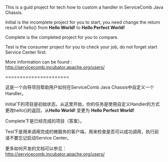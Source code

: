 This is a guid project for tech how to custom a handler in ServiceComb Java Chassis.

Initial is the incomplete project for you to start, you need change the return result of hello() from **Hello  World!** to **Hello Perfect World!**

Complete is the completed project for you to compare.

Test is the consumer project for you to check your job, do not forget start Service Center first. 

More information can be found : http://servicecomb.incubator.apache.org/users/

======================

这是一个向导项目帮助用户如何在ServiceComb Java Chassis中自定义一个Handler。

Initial下的项目是初始状态，从这里开始，你的任务是使用自定义Handler的方式更改hello()的返回，从**Hello  World!** 变更为 **Hello Perfect World!**

Complete下是已经完成的项目（答案）。

Test下是用来调用完成的微服务的客户端，用来检查是否可以成功调用，执行前请不要忘记启动Service Center。

更多如何开发的文档可以参见：http://servicecomb.incubator.apache.org/users/